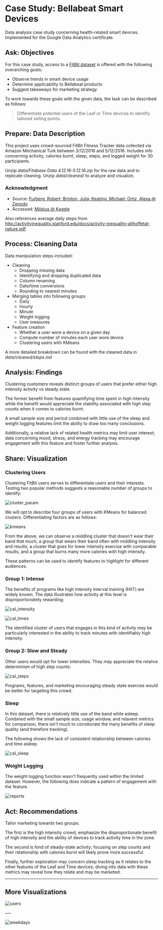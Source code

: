# Case Study: Bellabeat Smart Devices

Data analysis case study concerning health-related smart devices. Implemented for the Google Data Analytics certificate.

## **Ask**: Objectives

For this case study, access to a [FitBit dataset](https://www.kaggle.com/datasets/arashnic/fitbit) is offered with the following overarching goals:

* Observe trends in smart device usage
* Determine applicability to Bellabeat products
* Suggest takeaways for marketing strategy

To work towards these goals with the given data, the task can be described as follows:

> Differentiate potential users of the Leaf or Time devices to identify tailored selling points.

## **Prepare**: Data Description

This project uses crowd-sourced FitBit Fitness Tracker data collected via Amazon Mechanical Turk between 3/12/2016 and 5/12/2016. Includes info concerning activity, calories burnt, sleep, steps, and logged weight for 30 participants.

Unzip *data/Fitabase Data 4.12.16-5.12.16.zip* for the raw data and to replicate cleaning. Unzip *data/cleaned/* to analyze and visualize.

### Acknowledgment

* Source: [Furberg, Robert; Brinton, Julia; Keating, Michael; Ortiz, Alexa @ Zenodo](<https://zenodo.org/record/53894#.YMoUpnVKiP9>)
* Accessed: [Möbius @ Kaggle](<https://www.kaggle.com/datasets/arashnic/fitbit>)

Also references average daily steps from <http://activityinequality.stanford.edu/docs/activity-inequality-althoffetal-nature.pdf>

## **Process**: Cleaning Data

Data manipulation steps included:

* Cleaning
  * Dropping missing data
  * Identifying and dropping duplicated data
  * Column renaming
  * Date/time conversions
  * Rounding to nearest minutes
* Merging tables into following groups
  * Daily
  * Hourly
  * Minute
  * Weight logging
  * User measures
* Feature creation
  * Whether a user wore a device on a given day
  * Compute number of minutes each user wore device
  * Clustering users with KMeans

A more detailed breakdown can be found with the cleaned data in *data/cleaned/steps.md*

## **Analysis**: Findings

Clustering customers reveals distinct groups of users that prefer either high intensity activity vs steady state.

The former benefit from features quantifying time spent in high intensity while the benefit would appreciate the stability associated with high step counts when it comes to calories burnt.

A small sample size and period combined with little use of the sleep and weight logging features limit the ability to draw too many conclusions.

Additionally, a relative lack of related health metrics may limit user interest; data concerning mood, stress, and energy tracking may encourage engagement with this feature and foster further analysis.

## **Share**: Visualization

### Clustering Users

Clustering FitBit users serves to differentiate users and their interests. Testing two popular methods suggests a reasonable number of groups to identify:

![cluster_param](img/cluster_param.png)

We will opt to describe four groups of users with KMeans for balanced clusters. Differentiating factors are as follows:

![kmeans](img/kmeans.png)

From the above, we can observe a middling cluster that doesn't wear their band that much, a group that wears their band often with middling intensity and results, a cluster that goes for lower intensity exercise with comparable results, and a group that burns many more calories with high intensity.

These patterns can be used to identify features to highlight for different audiences.

### Group 1: Intense

The benefits of programs like high intensity interval training (HIIT) are widely known. The data illustrates how activity at this level is disproportionately rewarding:

![cal_intensity](img/cal_intensity.png)

![cal_times](img/cal_times.png)

The identified cluster of users that engages in this kind of activity may be particularly interested in the ability to track minutes with identifiably high intensity.

### Group 2: Slow and Steady

Other users would opt for lower intensities. They may appreciate the relative determinism of high step counts:

![cal_steps](img/cal_steps.png)

Programs, features, and marketing encouraging steady state exercise would be better for targeting this crowd.

### Sleep

In this dataset, there is relatively little use of the band while asleep. Combined with the small sample size, usage window, and relavent metrics for comparison, there isn't much to corroborate the many benefits of sleep quality (and therefore tracking).

The following shows the lack of consistent relationship between calories and time asleep.

![cal_sleep](img/cals_sleep.png)

### Weight Logging

The weight logging function wasn't frequently used within the limited dataset. However, the following does indicate a pattern of engagement with the feature.

![reports](img/weight_reports.png)

## **Act**: Recommendations

Tailor marketing towards two groups.

The first is the high intensity crowd; emphasize the disproportionate benefit of high intensity and the ability of devices to track activity time in the zone.

The second is fond of steady-state activity; focusing on step counts and their relationship with calories burnt will likely prove more successful.

Finally, further exploration may concern sleep tracking as it relates to the other features of the Leaf and Time devices; diving into data with these metrics may reveal how they relate and may be marketed.

---

## More Visualizations

![users](img/user_steps.png)

**---**

![weekdays](img/weekdays.png)
